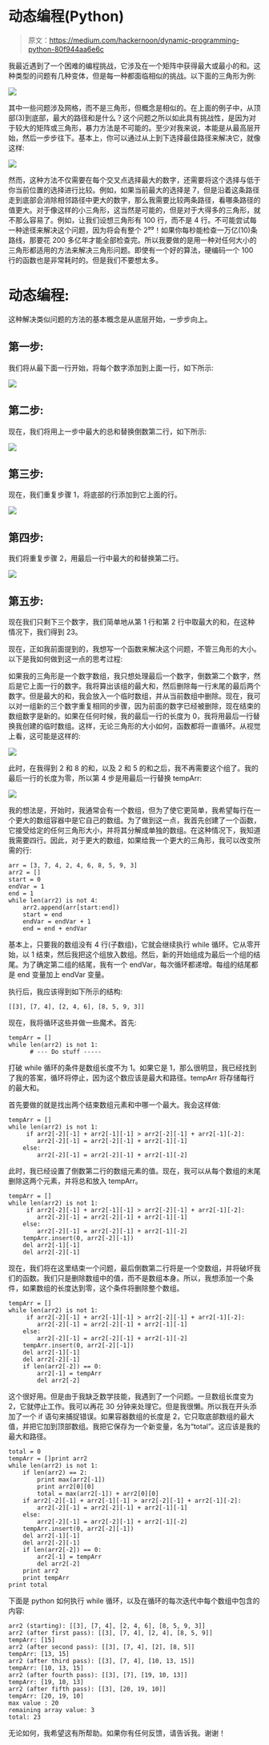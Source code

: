 # 动态编程(Python)

> 原文：<https://medium.com/hackernoon/dynamic-programming-python-80f944aa6e6c>

我最近遇到了一个困难的编程挑战，它涉及在一个矩阵中获得最大或最小的和。这种类型的问题有几种变体，但是每一种都面临相似的挑战。以下面的三角形为例:

![](img/19deafda2fd592b6b2076b3fd9e94f72.png)

其中一些问题涉及网格，而不是三角形，但概念是相似的。在上面的例子中，从顶部(3)到底部，最大的路径和是什么？这个问题之所以如此具有挑战性，是因为对于较大的矩阵或三角形，暴力方法是不可能的。至少对我来说，本能是从最高层开始，然后一步步往下。基本上，你可以通过从上到下选择最佳路径来解决它，就像这样:

![](img/da18b428a533c60d255771e7f7c5c715.png)

然而，这种方法不仅需要在每个交叉点选择最大的数字，还需要将这个选择与低于你当前位置的选择进行比较。例如，如果当前最大的选择是 7，但是沿着这条路径走到底部会消除相邻路径中更大的数字，那么我需要比较两条路径，看哪条路径的值更大。对于像这样的小三角形，这当然是可能的，但是对于大得多的三角形，就不那么容易了。例如，让我们设想三角形有 100 行，而不是 4 行。不可能尝试每一种途径来解决这个问题，因为将会有整个 2⁹⁹！如果你每秒能检查一万亿(10)条路线，那要花 200 多亿年才能全部检查完。所以我要做的是用一种对任何大小的三角形都适用的方法来解决三角形问题。即使有一个好的算法，硬编码一个 100 行的函数也是非常耗时的。但是我们不要想太多。

# 动态编程:

这种解决类似问题的方法的基本概念是从底层开始，一步步向上。

## 第一步:

我们将从最下面一行开始，将每个数字添加到上面一行，如下所示:

![](img/06c27cd1326ca2499494f89f4394361b.png)

## 第二步:

现在，我们将用上一步中最大的总和替换倒数第二行，如下所示:

![](img/a787de6e24ca801a4fba0773f694361e.png)

## 第三步:

现在，我们重复步骤 1，将底部的行添加到它上面的行。

![](img/b14aa9c757a15536ca5574cb3ac41730.png)

## 第四步:

我们将重复步骤 2，用最后一行中最大的和替换第二行。

![](img/27ed4fa31ad3840afc18cbd3d5989cad.png)

## 第五步:

现在我们只剩下三个数字，我们简单地从第 1 行和第 2 行中取最大的和，在这种情况下，我们得到 23。

现在，正如我前面提到的，我想写一个函数来解决这个问题，不管三角形的大小。以下是我如何做到这一点的思考过程:

如果我的三角形是一个数字数组，我只想处理最后一个数字，倒数第二个数字，然后是它上面一行的数字。我将算出该组的最大和，然后删除每一行末尾的最后两个数字。但是最大的和，我会放入一个临时数组，并从当前数组中删除。现在，我可以对一组新的三个数字重复相同的步骤，因为前面的数字已经被删除，现在结束的数组数字是新的。如果在任何时候，我的最后一行的长度为 0，我将用最后一行替换我创建的临时数组。这样，无论三角形的大小如何，函数都将一直循环。从视觉上看，这可能是这样的:

![](img/c08d97b17d318263252426d52d071090.png)

此时，在我得到 2 和 8 的和，以及 2 和 5 的和之后，我不再需要这个组了。我的最后一行的长度为零，所以第 4 步是用最后一行替换 tempArr:

![](img/0a73cbaff62767a66d01bbee927c9963.png)

我的想法是，开始时，我通常会有一个数组，但为了使它更简单，我希望每行在一个更大的数组容器中是它自己的数组。为了做到这一点，我首先创建了一个函数，它接受给定的任何三角形大小，并将其分解成单独的数组。在这种情况下，我知道我需要四行。因此，对于更大的数组，如果给我一个更大的三角形，我可以改变所需的行:

```
arr = [3, 7, 4, 2, 4, 6, 8, 5, 9, 3]
arr2 = []
start = 0
endVar = 1
end = 1
while len(arr2) is not 4:
    arr2.append(arr[start:end])
    start = end
    endVar = endVar + 1
    end = end + endVar
```

基本上，只要我的数组没有 4 行(子数组)，它就会继续执行 while 循环。它从零开始，以 1 结束，然后我把这个组放入数组。然后，新的开始组成为最后一个组的结尾。为了确定第二组的结尾，我有一个 endVar，每次循环都递增。每组的结尾都是 end 变量加上 endVar 变量。

执行后，我应该得到如下所示的结构:

```
[[3], [7, 4], [2, 4, 6], [8, 5, 9, 3]]
```

现在，我将循环这些并做一些魔术。首先:

```
tempArr = []
while len(arr2) is not 1:
      # --- Do stuff -----
```

打破 while 循环的条件是数组长度不为 1。如果它是 1，那么很明显，我已经找到了我的答案，循环将停止，因为这个数应该是最大和路径。tempArr 将存储每行的最大和。

首先要做的就是找出两个结束数组元素和中哪一个最大。我会这样做:

```
tempArr = []
while len(arr2) is not 1:
     if arr2[-2][-1] + arr2[-1][-1] > arr2[-2][-1] + arr2[-1][-2]:
        arr2[-2][-1] = arr2[-2][-1] + arr2[-1][-1]
    else:
        arr2[-2][-1] = arr2[-2][-1] + arr2[-1][-2]
```

此时，我已经设置了倒数第二行的数组元素的值。现在，我可以从每个数组的末尾删除这两个元素，并将总和放入 tempArr。

```
tempArr = []
while len(arr2) is not 1:
     if arr2[-2][-1] + arr2[-1][-1] > arr2[-2][-1] + arr2[-1][-2]:
        arr2[-2][-1] = arr2[-2][-1] + arr2[-1][-1]
    else:
        arr2[-2][-1] = arr2[-2][-1] + arr2[-1][-2]
    tempArr.insert(0, arr2[-2][-1])
    del arr2[-1][-1]
    del arr2[-2][-1]
```

现在，我们将在这里结束一个问题，最后倒数第二行将是一个空数组，并将破坏我们的函数。我们只是删除数组中的值，而不是数组本身。所以，我想添加一个条件，如果数组的长度达到零，这个条件将删除整个数组。

```
tempArr = []
while len(arr2) is not 1:
     if arr2[-2][-1] + arr2[-1][-1] > arr2[-2][-1] + arr2[-1][-2]:
        arr2[-2][-1] = arr2[-2][-1] + arr2[-1][-1]
    else:
        arr2[-2][-1] = arr2[-2][-1] + arr2[-1][-2]
    tempArr.insert(0, arr2[-2][-1])
    del arr2[-1][-1]
    del arr2[-2][-1]
    if len(arr2[-2]) == 0:
        arr2[-1] = tempArr
        del arr2[-2]
```

这个很好用。但是由于我缺乏数学技能，我遇到了一个问题。一旦数组长度变为 2，它就停止工作。我可以再花 30 分钟来处理它。但是我很懒。所以我在开头添加了一个 if 语句来捕捉错误。如果容器数组的长度是 2，它只取底部数组的最大值，并把它加到顶部数组。我把它保存为一个新变量，名为“total”。这应该是我的最大和路径。

```
total = 0
tempArr = []print arr2
while len(arr2) is not 1:
    if len(arr2) == 2:
        print max(arr2[-1])
        print arr2[0][0]
        total = max(arr2[-1]) + arr2[0][0]
    if arr2[-2][-1] + arr2[-1][-1] > arr2[-2][-1] + arr2[-1][-2]:
        arr2[-2][-1] = arr2[-2][-1] + arr2[-1][-1]
    else:
        arr2[-2][-1] = arr2[-2][-1] + arr2[-1][-2]
    tempArr.insert(0, arr2[-2][-1])
    del arr2[-1][-1]
    del arr2[-2][-1]
    if len(arr2[-2]) == 0:
        arr2[-1] = tempArr
        del arr2[-2]
    print arr2
    print tempArr
print total
```

下面是 python 如何执行 while 循环，以及在循环的每次迭代中每个数组中包含的内容:

```
arr2 (starting): [[3], [7, 4], [2, 4, 6], [8, 5, 9, 3]]
arr2 (after first pass): [[3], [7, 4], [2, 4], [8, 5, 9]]
tempArr: [15]
arr2 (after second pass): [[3], [7, 4], [2], [8, 5]]
tempArr: [13, 15]
arr2 (after third pass): [[3], [7, 4], [10, 13, 15]]
tempArr: [10, 13, 15]
arr2 (after fourth pass): [[3], [7], [19, 10, 13]]
tempArr: [19, 10, 13]
arr2 (after fifth pass): [[3], [20, 19, 10]]
tempArr: [20, 19, 10]
max value : 20
remaining array value: 3
total: 23
```

无论如何，我希望这有所帮助。如果你有任何反馈，请告诉我。谢谢！
